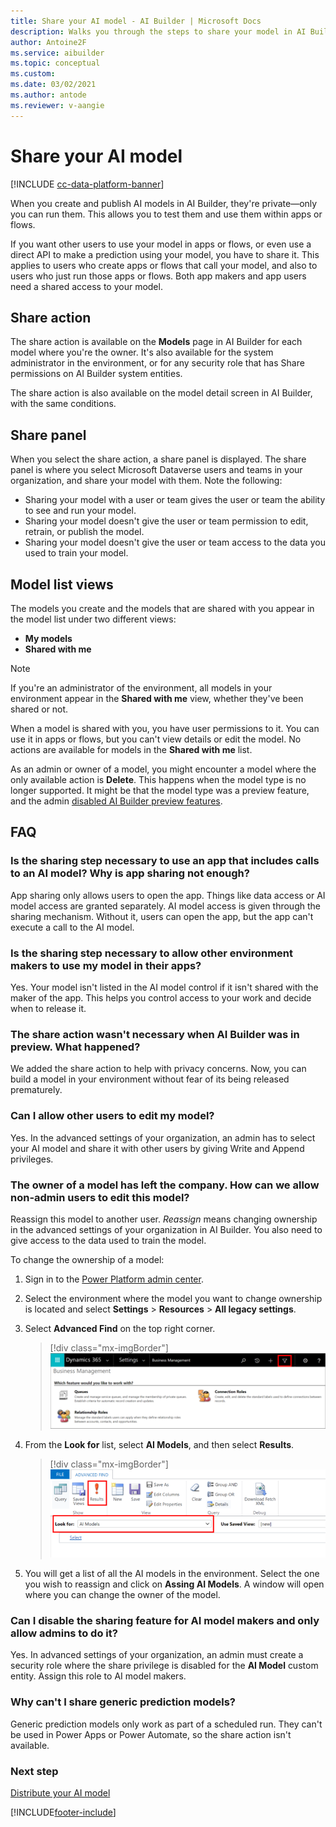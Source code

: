 ```yaml
---
title: Share your AI model - AI Builder | Microsoft Docs
description: Walks you through the steps to share your model in AI Builder.
author: Antoine2F
ms.service: aibuilder
ms.topic: conceptual
ms.custom: 
ms.date: 03/02/2021
ms.author: antode
ms.reviewer: v-aangie
---
```


# Share your AI model

[!INCLUDE [cc-data-platform-banner](includes/cc-data-platform-banner.md)]

When you create and publish AI models in AI Builder, they're private&mdash;only you can run them. This allows you to test them and use them within apps or flows.

If you want other users to use your model in apps or flows, or even use a direct API to make a prediction using your model, you have to share it. This applies to users who create apps or flows that call your model, and also to users who just run those apps or flows. Both app makers and app users need a shared access to your model.

## Share action

The share action is available on the **Models** page in AI Builder for each model where you're the owner. It's also available for the system administrator in the environment, or for any security role that has Share permissions on AI Builder system entities.

The share action is also available on the model detail screen in AI Builder, with the same conditions.

## Share panel

When you select the share action, a share panel is displayed. The share panel is where you select Microsoft Dataverse users and teams in your organization, and share your model with them. Note the following:

- Sharing your model with a user or team gives the user or team the ability to see and run your model.
- Sharing your model doesn't give the user or team permission to edit, retrain, or publish the model.
- Sharing your model doesn't give the user or team access to the data you used to train your model.

## Model list views

The models you create and the models that are shared with you appear in the model list under two different views:

- **My models**
- **Shared with me**

 > [!NOTE]
 > If you're an administrator of the environment, all models in your environment appear in the **Shared with me** view, whether they've been shared or not.

When a model is shared with you, you have user permissions to it. You can use it in apps or flows, but you can't view details or edit the model. No actions are available for models in the **Shared with me** list.

As an admin or owner of a model, you might encounter a model where the only available action is **Delete**.<!--Suggested--> This happens when the model type is no longer supported. It might be that the model type was a preview feature, and the admin [disabled AI Builder preview features](administer.md#enable-or-disable-ai-builder-preview-features).

## FAQ

### Is the sharing step necessary to use an app that includes calls to an AI model? Why is app sharing not enough?

App sharing only allows users to open the app. Things like data access or AI model access are granted separately. AI model access is given through the sharing mechanism. Without it, users can open the app, but the app<!--Suggested--> can't execute a call to the AI model.

### Is the sharing step necessary to allow other environment makers to use my model in their apps?

Yes. Your model isn't listed in the AI model control if it isn't shared with the maker of the app. This helps you control access to your work and decide when to release it.

### The share action wasn't necessary when AI Builder was in preview. What happened?

We added the share action to help with privacy concerns. Now, you can build a model in your environment without fear of its being released prematurely.<!--Suggested-->

### Can I allow other users to edit my model?

Yes. In the advanced settings of your organization, an admin has to select your AI model and share it with other users by giving Write and Append privileges.

### The owner of a model has left the company. How can we allow non-admin users to edit this model?

Reassign this model to another user. _Reassign_ means changing ownership in the advanced settings of your organization in AI Builder. You also need to give access to the data used to train the model.

To change the ownership of a model:

1.	Sign in to the [Power Platform admin center](https://admin.powerplatform.microsoft.com/).
2. Select the environment where the model you want to change ownership is located and select **Settings** > **Resources** > **All legacy settings**.
3. Select **Advanced Find** on the top right corner.
    > [!div class="mx-imgBorder"]
    > ![Advanced Find](media/change-model-ownership-advanced-find.png "Advanced Find")
    
4.	From the **Look for** list, select **AI Models**, and then select **Results**.
    > [!div class="mx-imgBorder"]
    > ![List AI Models](media/change-model-ownership-settings.png "List AI Models")

5. You will get a list of all the AI models in the environment. Select the one you wish to reassign and click on **Assing AI Models**. A window will open where you can change the owner of the model.


### Can I disable the sharing feature for AI model makers and only allow admins to do it?

Yes. In advanced settings of your organization, an admin must create a security role where the share privilege is disabled for the **AI Model** custom entity. Assign this role to AI model makers.

### Why can't I share generic prediction models?

Generic prediction models only work as part of a scheduled run. They can't be used in Power Apps or Power Automate, so the share action isn't available.

### Next step

[Distribute your AI model](distribute-model.md)



[!INCLUDE[footer-include](includes/footer-banner.md)]
